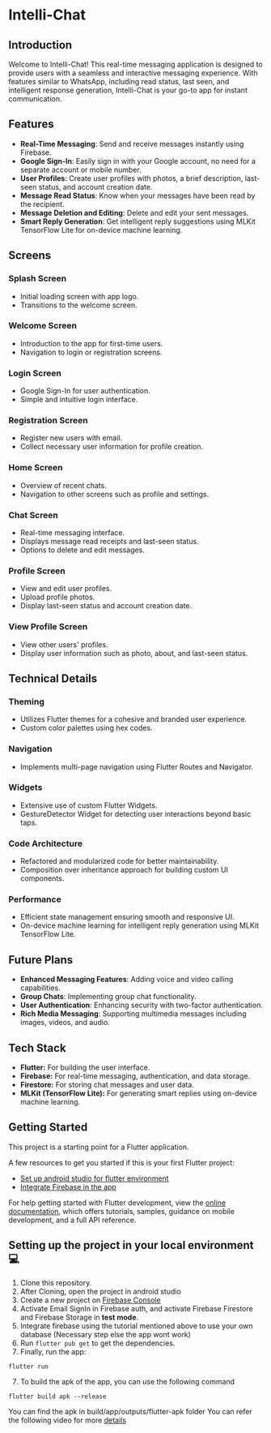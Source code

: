 # Intelli-Chat

## Introduction

Welcome to Intelli-Chat! This real-time messaging application is designed to provide users with a seamless and interactive messaging experience. With features similar to WhatsApp, including read status, last seen, and intelligent response generation, Intelli-Chat is your go-to app for instant communication.

## Features

- **Real-Time Messaging**: Send and receive messages instantly using Firebase.
- **Google Sign-In**: Easily sign in with your Google account, no need for a separate account or mobile number.
- **User Profiles**: Create user profiles with photos, a brief description, last-seen status, and account creation date.
- **Message Read Status**: Know when your messages have been read by the recipient.
- **Message Deletion and Editing**: Delete and edit your sent messages.
- **Smart Reply Generation**: Get intelligent reply suggestions using MLKit TensorFlow Lite for on-device machine learning.

## Screens

### Splash Screen

- Initial loading screen with app logo.
- Transitions to the welcome screen.

### Welcome Screen

- Introduction to the app for first-time users.
- Navigation to login or registration screens.

### Login Screen

- Google Sign-In for user authentication.
- Simple and intuitive login interface.

### Registration Screen

- Register new users with email.
- Collect necessary user information for profile creation.

### Home Screen

- Overview of recent chats.
- Navigation to other screens such as profile and settings.

### Chat Screen

- Real-time messaging interface.
- Displays message read receipts and last-seen status.
- Options to delete and edit messages.

### Profile Screen

- View and edit user profiles.
- Upload profile photos.
- Display last-seen status and account creation date.

### View Profile Screen

- View other users' profiles.
- Display user information such as photo, about, and last-seen status.

## Technical Details

### Theming

- Utilizes Flutter themes for a cohesive and branded user experience.
- Custom color palettes using hex codes.

### Navigation

- Implements multi-page navigation using Flutter Routes and Navigator.

### Widgets

- Extensive use of custom Flutter Widgets.
- GestureDetector Widget for detecting user interactions beyond basic taps.

### Code Architecture

- Refactored and modularized code for better maintainability.
- Composition over inheritance approach for building custom UI components.

### Performance

- Efficient state management ensuring smooth and responsive UI.
- On-device machine learning for intelligent reply generation using MLKit TensorFlow Lite.

## Future Plans

- **Enhanced Messaging Features**: Adding voice and video calling capabilities.
- **Group Chats**: Implementing group chat functionality.
- **User Authentication**: Enhancing security with two-factor authentication.
- **Rich Media Messaging**: Supporting multimedia messages including images, videos, and audio.

## Tech Stack

- **Flutter:** For building the user interface.
- **Firebase:** For real-time messaging, authentication, and data storage.
- **Firestore:** For storing chat messages and user data.
- **MLKit (TensorFlow Lite):** For generating smart replies using on-device machine learning.

## Getting Started

This project is a starting point for a Flutter application.

A few resources to get you started if this is your first Flutter project:

- [Set up android studio for flutter environment](https://www.youtube.com/watch?v=hfz_AraTk_k&feature=youtu.be&ab_channel=GeeksforGeeks)
- [Integrate Firebase in the app](https://www.youtube.com/watch?v=sz4slPFwEvs)

For help getting started with Flutter development, view the
[online documentation](https://docs.flutter.dev/), which offers tutorials,
samples, guidance on mobile development, and a full API reference.

## Setting up the project in your local environment💻

1. Clone this repository.
2. After Cloning, open the project in android studio
3. Create a new project on [Firebase Console](https://console.firebase.google.com/)
4. Activate Email SignIn in Firebase auth, and activate Firebase Firestore and Firebase Storage in **test mode**.
5. Integrate firebase using the tutorial mentioned above to use your own database (Necessary step else the app wont work)
6. Run `flutter pub get` to get the dependencies.
7. Finally, run the app:

```
flutter run
```
7. To build the apk of the app, you can use the following command
```
flutter build apk --release
```
You can find the apk in build/app/outputs/flutter-apk folder
You can refer the following video for more [details](https://youtu.be/TOgfbyw6-Mw)
